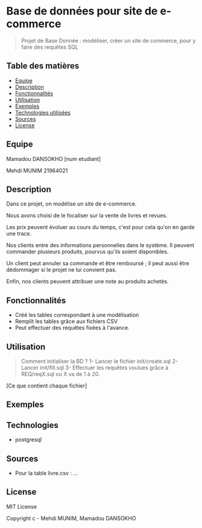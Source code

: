 # Base de données pour site de e-commerce

 > Projet de Base Donnée : modéliser, créer un site de commerce, pour y faire des requêtes SQL

## Table des matières
* [Equipe](#equipe)
* [Description](#description)
* [Fonctionnalités](#fonctionnalités)
* [Utilisation](#utilisation)
* [Exemples](#exemples)
* [Technologies utilisées](#technologies)
* [Sources](#sources)
* [License](#license)

## Equipe
Mamadou DANSOKHO [num etudiant]

Mehdi MUNIM 21964021

## Description

Dans ce projet, on modélise un site de e-commerce. 

Nous avons choisi de le focaliser sur la vente de livres et revues. 

Les prix peuvent évoluer au cours du temps, c'est pour cela qu'on en garde une trace.

Nos clients entre des informations personnelles dans le système. Il peuvent commander plusieurs produits, pourvus qu'ils soient disponibles. 

Un client peut annuler sa commande et être remboursé ; il peut aussi être dédommager si le projet ne lui convient pas. 

Enfin, nos clients peuvent attribuer une note au produits achetés.

## Fonctionnalités
* Créé les tables correspondant à une modélisation
* Remplit les tables grâce aux fichiers CSV
* Peut effectuer des requêtes fixées à l'avance.

## Utilisation

> Comment initialiser la BD ?
1- Lancer le fichier init/create.sql 
2- Lancer init/fill.sql
3- Effectuer les requêtes voulues grâce à REQ/reqX.sql ou X va de 1 à 20. 

[Ce que contient chaque fichier]

## Exemples


## Technologies
* postgresql


## Sources
* Pour la table livre.csv : ...


## License 
MIT License 

Copyright c - Mehdi MUNIM, Mamadou DANSOKHO
